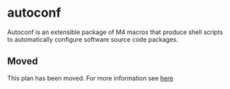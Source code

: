 # autoconf

Autoconf is an extensible package of M4 macros that produce shell scripts to automatically configure software source code packages.

## Moved

This plan has been moved. For more information see [here](https://github.com/habitat-sh/core-plans#additional-plans)

